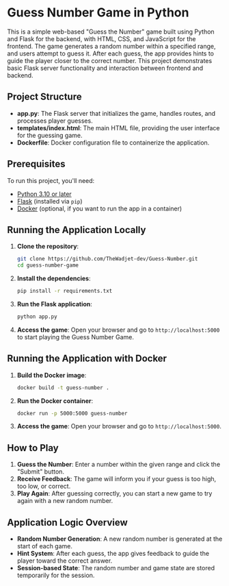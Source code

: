 # Guess Number Game in Python

This is a simple web-based "Guess the Number" game built using Python and Flask for the backend, with HTML, CSS, and JavaScript for the frontend. The game generates a random number within a specified range, and users attempt to guess it. After each guess, the app provides hints to guide the player closer to the correct number. This project demonstrates basic Flask server functionality and interaction between frontend and backend.

## Project Structure

- **app.py**: The Flask server that initializes the game, handles routes, and processes player guesses.
- **templates/index.html**: The main HTML file, providing the user interface for the guessing game.
- **Dockerfile**: Docker configuration file to containerize the application.

## Prerequisites

To run this project, you'll need:
- [Python 3.10 or later](https://www.python.org/downloads/)
- [Flask](https://flask.palletsprojects.com/) (installed via `pip`)
- [Docker](https://www.docker.com/get-started) (optional, if you want to run the app in a container)

## Running the Application Locally

1. **Clone the repository**:
    ```bash
    git clone https://github.com/TheWadjet-dev/Guess-Number.git
    cd guess-number-game
    ```

2. **Install the dependencies**:
    ```bash
    pip install -r requirements.txt
    ```

3. **Run the Flask application**:
    ```bash
    python app.py
    ```

4. **Access the game**:
   Open your browser and go to `http://localhost:5000` to start playing the Guess Number Game.

## Running the Application with Docker

1. **Build the Docker image**:
    ```bash
    docker build -t guess-number .
    ```

2. **Run the Docker container**:
    ```bash
    docker run -p 5000:5000 guess-number
    ```

3. **Access the game**:
   Open your browser and go to `http://localhost:5000`.

## How to Play

1. **Guess the Number**: Enter a number within the given range and click the "Submit" button.
2. **Receive Feedback**: The game will inform you if your guess is too high, too low, or correct.
3. **Play Again**: After guessing correctly, you can start a new game to try again with a new random number.

## Application Logic Overview

- **Random Number Generation**: A new random number is generated at the start of each game.
- **Hint System**: After each guess, the app gives feedback to guide the player toward the correct answer.
- **Session-based State**: The random number and game state are stored temporarily for the session.

